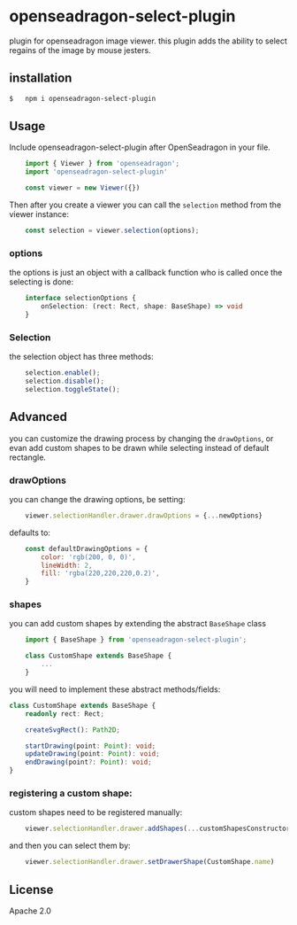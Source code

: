 # openseadragon-select-plugin
plugin for openseadragon image viewer.
this plugin adds the ability to select regains of the image by mouse jesters.

## installation
```sh
$   npm i openseadragon-select-plugin
```
## Usage
Include openseadragon-select-plugin after OpenSeadragon in your file. 

```js
    import { Viewer } from 'openseadragon';
    import 'openseadragon-select-plugin'

    const viewer = new Viewer({})
```

Then after you create a viewer you can call the `selection` method from the viewer instance:

```js
    const selection = viewer.selection(options);
```

### options
the options is just an object with a callback function who is called once the  selecting is done:

```ts
    interface selectionOptions { 
        onSelection: (rect: Rect, shape: BaseShape) => void 
    }
```

### Selection
the selection object has three methods:

```js
    selection.enable();
    selection.disable();
    selection.toggleState();
```

## Advanced
you can customize the drawing process by changing the `drawOptions`, or evan add custom shapes to be drawn while selecting instead of default rectangle.

### drawOptions
you can change the drawing options, be setting:

```js
    viewer.selectionHandler.drawer.drawOptions = {...newOptions}
```
defaults to:
```js
    const defaultDrawingOptions = {
        color: 'rgb(200, 0, 0)',
        lineWidth: 2,
        fill: 'rgba(220,220,220,0.2)',
    }
```

### shapes

you can add custom shapes by extending the abstract `BaseShape` class

```js
    import { BaseShape } from 'openseadragon-select-plugin';

    class CustomShape extends BaseShape {
        ...
    }
```

you will need to implement these abstract methods/fields:

```ts
class CustomShape extends BaseShape {
    readonly rect: Rect;

    createSvgRect(): Path2D;

    startDrawing(point: Point): void;
    updateDrawing(point: Point): void;
    endDrawing(point?: Point): void;
}
```

### registering a custom shape:
custom shapes need to be registered manually:

```js
    viewer.selectionHandler.drawer.addShapes(...customShapesConstructor[])
```

and then you can select them by:

```js
    viewer.selectionHandler.drawer.setDrawerShape(CustomShape.name)
```

## License

Apache 2.0
